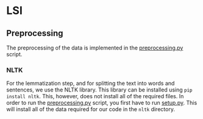 # LSI

## Preprocessing

The preprocessing of the data is implemented in the
[preprocessing.py](./src/preprocessing.py) script.

### NLTK

For the lemmatization step, and for splitting the text into words and sentences,
we use the NLTK library. This library can be installed using `pip install nltk`.
This, however, does not install all of the required files. In order to run the
[preprocessing.py](./src/preprocessing.py) script, you first have to run
[setup.py](./nltk/setup.py). This will install all of the data required for our
code in the `nltk` directory.

